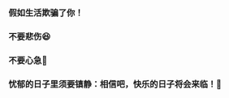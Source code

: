 ### 
### 假如生活欺骗了你！

### 不要悲伤😆

### 不要心急🐛

### 忧郁的日子里须要镇静：相信吧，快乐的日子将会来临！👋
<!--
**YoungPzz/YoungPzz** is a ✨ _special_ ✨ repository because its `README.md` (this file) appears on your GitHub profile.

Here are some ideas to get you started:

- 🔭 I’m currently working on ...
- 🌱 I’m currently learning ...
- 👯 I’m looking to collaborate on ...
- 🤔 I’m looking for help with ...
- 💬 Ask me about ...
- 📫 How to reach me: ...
- 😄 Pronouns: ...
- ⚡ Fun fact: ...
-->
